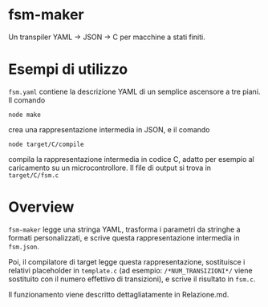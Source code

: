 fsm-maker
===

Un transpiler YAML → JSON → C per macchine a stati finiti.

# Esempi di utilizzo

`fsm.yaml` contiene la descrizione YAML di un semplice ascensore a tre piani. Il comando

    node make

crea una rappresentazione intermedia in JSON, e il comando

    node target/C/compile

compila la rappresentazione intermedia in codice C, adatto per esempio al caricamento su un microcontrollore. Il file di output si trova in `target/C/fsm.c`

# Overview

`fsm-maker` legge una stringa YAML, trasforma i parametri da stringhe a formati personalizzati, e scrive questa rappresentazione intermedia in `fsm.json`.

Poi, il compilatore di target legge questa rappresentazione, sostituisce i relativi placeholder in `template.c` (ad esempio: `/*NUM_TRANSIZIONI*/` viene sostituito con il numero effettivo di transizioni), e scrive il risultato in `fsm.c`.

Il funzionamento viene descritto dettagliatamente in Relazione.md.